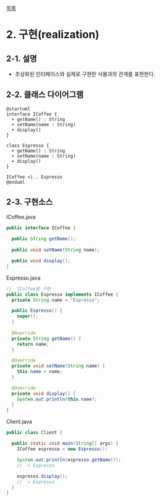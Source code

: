   [목록](https://github.com/JungInBaek/TIL/blob/main/README.md)

# 2. 구현(realization)

## 2-1. 설명
  - 추상화된 인터페이스와 실제로 구현한 사물과의 관계를 표현한다.

## 2-2. 클래스 다이어그램
```plantuml
@startuml
interface ICoffee {
  + getName() : String
  + setName(name : String)
  + display()
}

class Espresso {
  + getName() : String
  + setName(name : String)
  + display()
}

ICoffee <|.. Espresso
@enduml
```

## 2-3. 구현소스
ICoffee.java
```java
public interface ICoffee {
  
  public String getName();
  
  public void setName(String name);

  public void display();
}
```

Espresso.java
```java
//  ICoffee를 구현
public class Espresso implements ICoffee {
  private String name = "Espresso";

  public Espresso() {
    super();
  }
  
  @Override
  private String getName() {
    return name;
  }

  @Override
  private void setName(String name) {
    this.name = name;
  }

  @Override
  private void display() {
    System.out.println(this.name);
  }
}
```

Client.java
```java
public class Client {

  public static void main(String[] args) {
    ICoffee espresso = new Espresso();

    System.out.println(espresso.getName());
    //  > Espresso

    espresso.display();
    //  > Espresso
  }
}
```